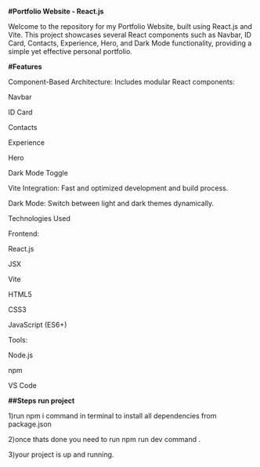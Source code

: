 **#Portfolio Website - React.js**

Welcome to the repository for my Portfolio Website, built using React.js and Vite. This project showcases several React components such as Navbar, ID Card, Contacts, Experience, Hero, and Dark Mode functionality, providing a simple yet effective personal portfolio.


**#Features**

Component-Based Architecture: Includes modular React components:

Navbar

ID Card

Contacts

Experience

Hero

Dark Mode Toggle

Vite Integration: Fast and optimized development and build process.

Dark Mode: Switch between light and dark themes dynamically.

Technologies Used

Frontend:

React.js

JSX

Vite

HTML5

CSS3

JavaScript (ES6+)

Tools:

Node.js

npm

VS Code


**##Steps run project**

1)run npm i command in terminal to install all dependencies from package.json

2)once thats done you need to run npm run dev command .

3)your project is up and running.
